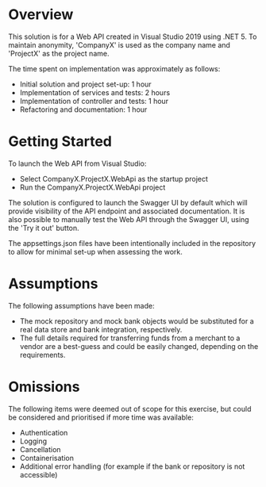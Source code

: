 # Overview

This solution is for a Web API created in Visual Studio 2019 using .NET 5.
To maintain anonymity, 'CompanyX' is used as the company name and 'ProjectX' as the project name.

The time spent on implementation was approximately as follows:

* Initial solution and project set-up: 1 hour
* Implementation of services and tests: 2 hours
* Implementation of controller and tests: 1 hour
* Refactoring and documentation: 1 hour

# Getting Started

To launch the Web API from Visual Studio: 

* Select CompanyX.ProjectX.WebApi as the startup project
* Run the CompanyX.ProjectX.WebApi project

The solution is configured to launch the Swagger UI by default which will provide visibility of the API endpoint and associated documentation.
It is also possible to manually test the Web API through the Swagger UI, using the 'Try it out' button.

The appsettings.json files have been intentionally included in the repository to allow for minimal set-up when assessing the work.

# Assumptions

The following assumptions have been made:

* The mock repository and mock bank objects would be substituted for a real data store and bank integration, respectively.
* The full details required for transferring funds from a merchant to a vendor are a best-guess and could be easily changed, depending on the requirements.

# Omissions

The following items were deemed out of scope for this exercise, but could be considered and prioritised if more time was available:

* Authentication
* Logging
* Cancellation
* Containerisation
* Additional error handling (for example if the bank or repository is not accessible)


